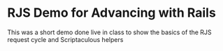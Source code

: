 RJS Demo for Advancing with Rails
=================================

This was a short demo done live in class to show the basics of the RJS request cycle and Scriptaculous helpers